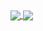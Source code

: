 <a href="https://github.com/aidenybai">
  <img align="center" src="https://github-readme-stats.vercel.app/api?username=aidenybai&count_private=true&show_icons=true&include_all_commits=true&hide_border=true&hide_title=true" />
</a>
<a href="https://github.com/aidenybai">
  <img align="center" src="https://github-readme-stats.vercel.app/api/top-langs/?username=aidenybai&langs_count=3&compact=true&hide_title=true&hide_border=true" />
</a>
